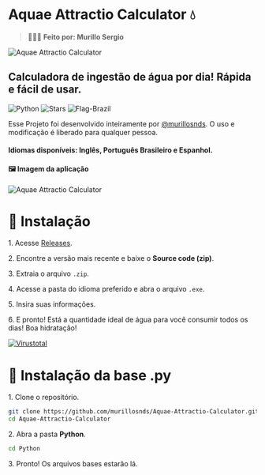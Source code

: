 # Aquae Attractio Calculator 💧

> 👨🏻‍💻 **Feito por: Murillo Sergio**

![Aquae Attractio Calculator](https://i.imgur.com/OT9SZ1J.png)

## Calculadora de ingestão de água por dia! Rápida e fácil de usar.

![Python](https://img.shields.io/badge/FEITO_EM%20PYTHON-100000?style=flat-square&logo=PYTHON&logoColor=FFFFFF&labelColor=000000&color=006E86) 
![Stars](https://img.shields.io/github/stars/murillosnds/Aquae-Attractio-Calculator)
![Flag-Brazil](https://raw.githubusercontent.com/pedromxavier/flag-badges/main/badges/BR.svg)

<p>Esse Projeto foi desenvolvido inteiramente por <a href="https://github.com/murillosnds" target="_blank" rel="noopener noreferrer">@murillosnds</a>. O uso e modificação é liberado para qualquer pessoa.</p>

#### Idiomas disponíveis: Inglês, Português Brasileiro e Espanhol. 

#### 🖼️ Imagem da aplicação
![Aquae Attractio Calculator](https://i.ibb.co/RkQynZy8/calculator-aquae.png)

# 🚀 Instalação
<p>1. Acesse <a href="https://github.com/murillosnds/Aquae-Attractio-Calculator/releases" target="_blank">Releases</a>.</p>
<p>2. Encontre a versão mais recente e baixe o <strong>Source code (zip)</strong>.</p>
<p>3. Extraia o arquivo <code>.zip</code>.</p>
<p>4. Acesse a pasta do idioma preferido e abra o arquivo <code>.exe</code>.</p>
<p>5. Insira suas informações.</p>
<p>6. E pronto! Está a quantidade ideal de água para você consumir todos os dias! Boa hidratação!</p>

<a href='https://www.virustotal.com/gui/file/a025b597f53ddaa58f7168b351d30bacaf1b6a3983b2d3e398bb4bcaa60c8b1f' target="_blank"><img alt='Virustotal' src='https://img.shields.io/badge/Virus_Total: 0 / 72-100000?style=flat&logo=Virustotal&logoColor=white&labelColor=0036F4&color=5C5C5C'/></a>

# 🚀 Instalação da base .py
<p>1. Clone o repositório.</p>

```bash
git clone https://github.com/murillosnds/Aquae-Attractio-Calculator.git
cd Aquae-Attractio-Calculator
```

<p>2. Abra a pasta <strong>Python</strong>.</p>

```bash
cd Python
```

<p>3. Pronto! Os arquivos bases estarão lá.</p>
